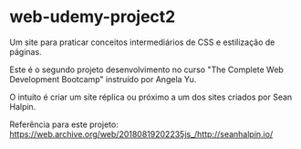 # web-udemy-project2
Um site para praticar conceitos intermediários de CSS e estilização de páginas.

Este é o segundo projeto desenvolvimento no curso "The Complete Web Development Bootcamp" instruído por Angela Yu.

O intuito é criar um site réplica ou próximo a um dos sites criados por Sean Halpin.

Referência para este projeto: https://web.archive.org/web/20180819202235js_/http://seanhalpin.io/
